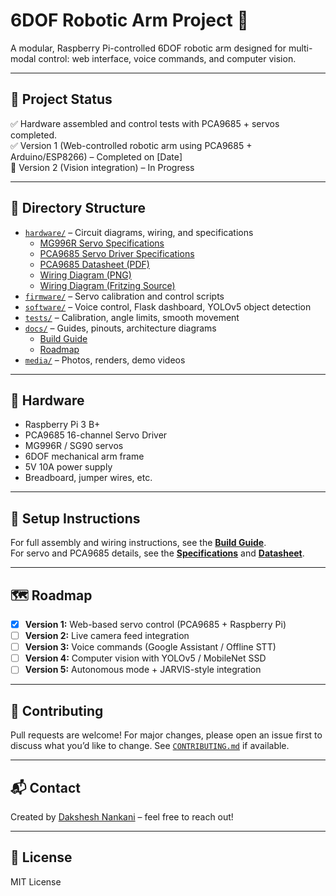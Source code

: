 # 6DOF Robotic Arm Project 🤖

A modular, Raspberry Pi-controlled 6DOF robotic arm designed for multi-modal control: web interface, voice commands, and computer vision.

---

## 🚧 Project Status

✅ Hardware assembled and control tests with PCA9685 + servos completed.  
✅ Version 1 (Web-controlled robotic arm using PCA9685 + Arduino/ESP8266) – Completed on [Date]  
🚧 Version 2 (Vision integration) – In Progress

---

## 📁 Directory Structure

- [`hardware/`](hardware/) – Circuit diagrams, wiring, and specifications  
  - [MG996R Servo Specifications](hardware/specs/servo_specs.md)  
  - [PCA9685 Servo Driver Specifications](hardware/specs/pca9685_specs.md)  
  - [PCA9685 Datasheet (PDF)](hardware/datasheets/PCA9685_Datasheet.pdf)  
  - [Wiring Diagram (PNG)](hardware/wiring/6%20DOF%20Robotic%20Arm_bb.png)  
  - [Wiring Diagram (Fritzing Source)](hardware/wiring/6%20DOF%20Robotic%20Arm.fzz)  
- [`firmware/`](firmware/) – Servo calibration and control scripts  
- [`software/`](software/) – Voice control, Flask dashboard, YOLOv5 object detection  
- [`tests/`](tests/) – Calibration, angle limits, smooth movement  
- [`docs/`](docs/) – Guides, pinouts, architecture diagrams  
  - [Build Guide](docs/BUILD.md)  
  - [Roadmap](docs/roadmap.md)  
- [`media/`](media/) – Photos, renders, demo videos  

---

## 🔧 Hardware

- Raspberry Pi 3 B+
- PCA9685 16-channel Servo Driver
- MG996R / SG90 servos
- 6DOF mechanical arm frame
- 5V 10A power supply
- Breadboard, jumper wires, etc.

---

## 🔌 Setup Instructions

For full assembly and wiring instructions, see the [**Build Guide**](docs/BUILD.md).  
For servo and PCA9685 details, see the [**Specifications**](hardware/pca9685_specs.md) and [**Datasheet**](hardware/datasheets/PCA9685_Datasheet.pdf).

---

## 🗺️ Roadmap

- [x] **Version 1:** Web-based servo control (PCA9685 + Raspberry Pi)
- [ ] **Version 2:** Live camera feed integration
- [ ] **Version 3:** Voice commands (Google Assistant / Offline STT)
- [ ] **Version 4:** Computer vision with YOLOv5 / MobileNet SSD
- [ ] **Version 5:** Autonomous mode + JARVIS-style integration

---

## 🤝 Contributing

Pull requests are welcome! 
For major changes, please open an issue first to discuss what you’d like to change.
See [`CONTRIBUTING.md`](CONTRIBUTING.md) if available.

---

## 📬 Contact

Created by [Dakshesh Nankani](https://github.com/DaksheshNankani) – feel free to reach out!

---

## 📜 License

MIT License

